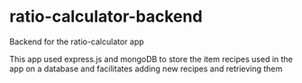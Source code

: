 # ratio-calculator-backend

Backend for the ratio-calculator app

This app used express.js and mongoDB to store the item recipes used in the app on a database
and facilitates adding new recipes and retrieving them
